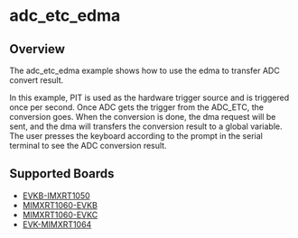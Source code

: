 # adc_etc_edma

## Overview

The adc_etc_edma example shows how to use the edma to transfer ADC convert result.

In this example, PIT is used as the hardware trigger source and is triggered once per second.
Once ADC gets the trigger from the ADC_ETC, the conversion goes.
When the conversion is done, the dma request will be sent, and the dma will transfers the conversion
result to a global variable. 
The user presses the keyboard according to the prompt in the serial terminal to see the ADC conversion result.

## Supported Boards
- [EVKB-IMXRT1050](../../../_boards/evkbimxrt1050/driver_examples/adc_etc/adc_etc_edma/example_board_readme.md)
- [MIMXRT1060-EVKB](../../../_boards/evkbmimxrt1060/driver_examples/adc_etc/adc_etc_edma/example_board_readme.md)
- [MIMXRT1060-EVKC](../../../_boards/evkcmimxrt1060/driver_examples/adc_etc/adc_etc_edma/example_board_readme.md)
- [EVK-MIMXRT1064](../../../_boards/evkmimxrt1064/driver_examples/adc_etc/adc_etc_edma/example_board_readme.md)
